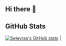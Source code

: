 ## Hi there 👋

## GitHub Stats

[![Selevras's GitHub stats](https://github-readme-stats.vercel.app/api?username=selevra&theme=merko&show_icons=true&rank_icon=github)](https://github.com/anuraghazra/github-readme-stats) |

<!-- [![Top Langs](https://github-readme-stats.vercel.app/api/top-langs/?username=selevra&layout=donut)](https://github.com/anuraghazra/github-readme-stats) -->

<!--
**Selevra/Selevra** is a ✨ _special_ ✨ repository because its `README.md` (this file) appears on your GitHub profile.

Here are some ideas to get you started:

- 🔭 I’m currently working on ...
- 🌱 I’m currently learning ...
- 👯 I’m looking to collaborate on ...
- 🤔 I’m looking for help with ...
- 💬 Ask me about ...
- 📫 How to reach me: ...
- 😄 Pronouns: ...
- ⚡ Fun fact: ...
-->
